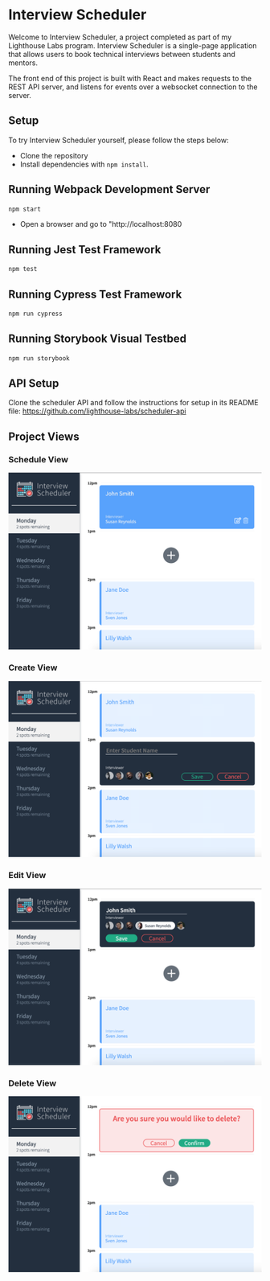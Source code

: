 # Interview Scheduler

Welcome to Interview Scheduler, a project completed as part of my Lighthouse Labs program. Interview Scheduler is a single-page application that allows users to book technical interviews between students and mentors.

The front end of this project is built with React and makes requests to the REST API server, and listens for events over a websocket connection to the server.

## Setup

To try Interview Scheduler yourself, please follow the steps below:

- Clone the repository
- Install dependencies with `npm install`.

## Running Webpack Development Server

```sh
npm start
```

- Open a browser and go to "http://localhost:8080

## Running Jest Test Framework

```sh
npm test
```

## Running Cypress Test Framework

```sh
npm run cypress
```

## Running Storybook Visual Testbed

```sh
npm run storybook
```

## API Setup

Clone the scheduler API and follow the instructions for setup in its README file:
https://github.com/lighthouse-labs/scheduler-api

## Project Views

### Schedule View

!["Schedule View"](https://github.com/julezfitz/scheduler/blob/master/images/view.png)

### Create View

!["Create View"](https://github.com/julezfitz/scheduler/blob/master/images/create-view.png)

### Edit View

!["Edit View"](https://github.com/julezfitz/scheduler/blob/master/images/edit-view.png)

### Delete View

!["Delete View"](https://github.com/julezfitz/scheduler/blob/master/images/delete-view.png)
